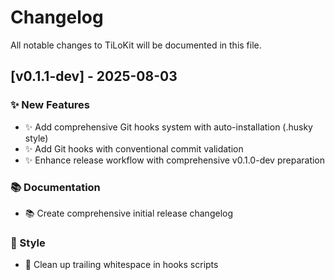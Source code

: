 # Changelog

All notable changes to TiLoKit will be documented in this file.

## [v0.1.1-dev] - 2025-08-03

### ✨ New Features
- ✨ Add comprehensive Git hooks system with auto-installation (.husky style)
- ✨ Add Git hooks with conventional commit validation
- ✨ Enhance release workflow with comprehensive v0.1.0-dev preparation

### 📚 Documentation
- 📚 Create comprehensive initial release changelog

### 🎨 Style
- 🎨 Clean up trailing whitespace in hooks scripts
